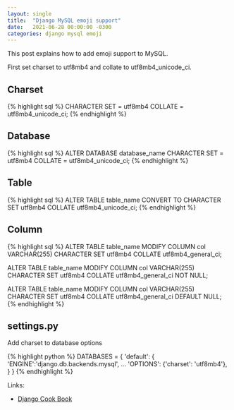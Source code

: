 ```yaml
---
layout: single
title:  "Django MySQL emoji support"
date:   2021-06-28 00:00:00 -0300
categories: django mysql emoji
---
```


This post explains how to add emoji support to MySQL.

First set charset to utf8mb4 and collate to utf8mb4_unicode_ci.
## Charset
{% highlight sql %}
CHARACTER SET = utf8mb4 COLLATE = utf8mb4_unicode_ci;
{% endhighlight %}

## Database
{% highlight sql %}
ALTER DATABASE database_name CHARACTER SET = utf8mb4 COLLATE = utf8mb4_unicode_ci;
{% endhighlight %}

## Table
{% highlight sql %}
ALTER TABLE table_name CONVERT TO CHARACTER SET utf8mb4 COLLATE utf8mb4_unicode_ci;
{% endhighlight %}

## Column
{% highlight sql %}
ALTER TABLE table_name MODIFY COLUMN col VARCHAR(255) CHARACTER SET utf8mb4 COLLATE utf8mb4_general_ci;

ALTER TABLE table_name MODIFY COLUMN col VARCHAR(255) CHARACTER SET utf8mb4 COLLATE utf8mb4_general_ci NOT NULL;

ALTER TABLE table_name MODIFY COLUMN col VARCHAR(255) CHARACTER SET utf8mb4 COLLATE utf8mb4_general_ci DEFAULT NULL;
{% endhighlight %}

## settings.py
Add charset to database options

{% highlight python %}
DATABASES = {
    'default': {
        'ENGINE':'django.db.backends.mysql',
        ...
        'OPTIONS': {'charset': 'utf8mb4'},
    }
}
{% endhighlight %}


Links:
- [Django Cook Book][1]

[1]: https://xxx-cook-book.gitbooks.io/django-cook-book/content/Databases/emoji-support.html
